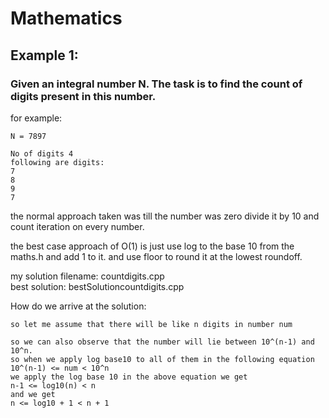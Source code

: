 # Mathematics

## Example 1:

### Given an integral number N. The task is to find the count of digits present in this number.

for example:
```
N = 7897

No of digits 4
following are digits:
7
8
9
7
```

the normal approach taken was till the number was zero divide it by 10 and count iteration on every number.<br />

the best case approach of O(1) is just use log to the base 10 from the maths.h and add 1 to it. and use floor to round it at the lowest roundoff.<br />

my solution filename: countdigits.cpp<br />
best solution: bestSolutioncountdigits.cpp<br />

How do we arrive at the solution:
```
so let me assume that there will be like n digits in number num

so we can also observe that the number will lie between 10^(n-1) and 10^n.
so when we apply log base10 to all of them in the following equation
10^(n-1) <= num < 10^n
we apply the log base 10 in the above equation we get
n-1 <= log10(n) < n
and we get
n <= log10 + 1 < n + 1
```